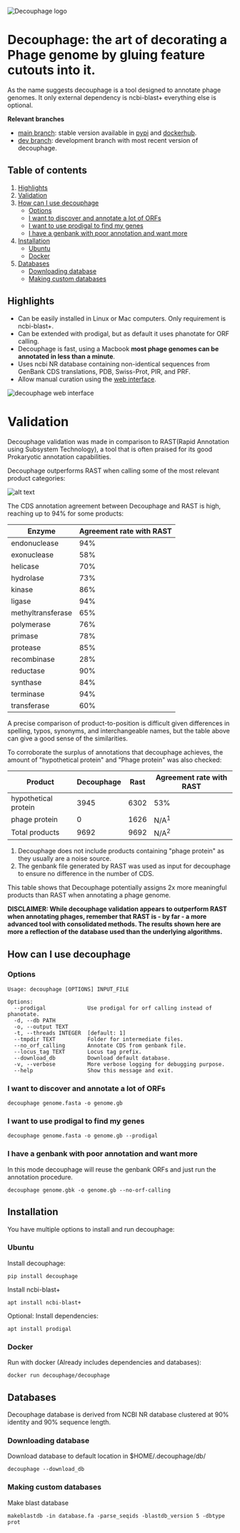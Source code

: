 ![Decouphage logo](https://raw.githubusercontent.com/voorloopnul/voorloopnul/357a7ead62584e352c61b008790fe38d4aff5664/logos/decouphage.png)


# Decouphage: the art of decorating a Phage genome by gluing feature cutouts into it.

As the name suggests decouphage is a tool designed to annotate phage genomes. It only external dependency is ncbi-blast+
everything else is optional. 

**Relevant branches**

 - [main branch](https://github.com/voorloopnul/decouphage/tree/main): stable version available in [pypi](https://pypi.org/project/decouphage/) and [dockerhub](https://hub.docker.com/r/voorloop/decouphage).
 - [dev branch](https://github.com/voorloopnul/decouphage/tree/dev): development branch with most recent version of decouphage.
 
## Table of contents

  1. [Highlights](#highlights)
  2. [Validation](#validation)
  3. [How can I use decouphage](#how-can-i-use-decouphage)
     - [Options](#options)
     - [I want to discover and annotate a lot of ORFs](#i-want-to-discover-and-annotate-a-lot-of-orfs)
     - [I want to use prodigal to find my genes](#i-want-to-use-prodigal-to-find-my-genes)
     - [I have a genbank with poor annotation and want more](#i-have-a-genbank-with-poor-annotation-and-want-more)
  4. [Installation](#installation)
     - [Ubuntu](#ubuntu)
     - [Docker](#docker)
  5. [Databases](#databases)
     - [Downloading database](#downloading-database)
     - [Making custom databases](#making-custom-databases)
    
## Highlights

 - Can be easily installed in Linux or Mac computers. Only requirement is ncbi-blast+.
 - Can be extended with prodigal, but as default it uses phanotate for ORF calling. 
 - Decouphage is fast, using a Macbook **most phage genomes can be annotated in less than a minute**.
 - Uses ncbi NR database containing non-identical sequences from GenBank CDS translations, PDB, Swiss-Prot, PIR, and PRF. 
 - Allow manual curation using the [web interface](https://labs.voorloop.com/decouphage/).

![decouphage web interface](assets/decouphage_web.gif)

# Validation

Decouphage validation was made in comparison to RAST(Rapid Annotation using Subsystem Technology), a tool that is often
praised for its good Prokaryotic annotation capabilities.

Decouphage outperforms RAST when calling some of the most relevant product categories:

![alt text](assets/decouphage_image_01.png?raw=true)

The CDS annotation agreement between Decouphage and RAST is high, reaching up to 94% for some products:

| Enzyme | Agreement rate with RAST |
| ------ | ------------------------- |
| endonuclease |  94% |
| exonuclease | 58% |
| helicase | 70% |
| hydrolase | 73% |
| kinase |  86% |
| ligase |  94% |
| methyltransferase | 65% |
| polymerase | 76% |
| primase | 78% |
| protease | 85% |
| recombinase | 28% |
| reductase | 90% |
| synthase | 84% |
| terminase | 94% |
| transferase | 60% |

A precise comparison of product-to-position is difficult given differences in spelling, typos, synonyms, and 
interchangeable names, but the table above can give a good sense of the similarities.

To corroborate the surplus of annotations that decouphage achieves, the amount of "hypothetical protein" and 
"Phage protein" was also checked:

| Product | Decouphage | Rast | Agreement rate with RAST |
| ------- | ---------- | ---- | ------------------------ |
| hypothetical protein | 3945 | 6302 | 53% |
| phage protein |    0 | 1626 | N/A<sup>1</sup> |
| Total products |    9692 | 9692 | N/A<sup>2</sup>  |

1. Decouphage does not include products containing "phage protein" as they usually are a noise source.
2. The genbank file generated by RAST was used as input for decouphage to ensure no difference in the number of CDS.

This table shows that Decouphage potentially assigns 2x more meaningful products than RAST when annotating a phage 
genome.

**DISCLAIMER: While decouphage validation appears to outperform RAST when annotating phages, remember that RAST is - 
by far - a more advanced tool with consolidated methods. The results shown here are more a reflection of the database 
used than the underlying algorithms.** 


## How can I use decouphage

### Options

    Usage: decouphage [OPTIONS] INPUT_FILE
    
    Options:
      --prodigal             Use prodigal for orf calling instead of phanotate.
      -d, --db PATH
      -o, --output TEXT
      -t, --threads INTEGER  [default: 1]
      --tmpdir TEXT          Folder for intermediate files.
      --no_orf_calling       Annotate CDS from genbank file.
      --locus_tag TEXT       Locus tag prefix.
      --download_db          Download default database.
      -v, --verbose          More verbose logging for debugging purpose.
      --help                 Show this message and exit.


### I want to discover and annotate a lot of ORFs
 
    decouphage genome.fasta -o genome.gb

### I want to use prodigal to find my genes

    decouphage genome.fasta -o genome.gb --prodigal

### I have a genbank with poor annotation and want more

In this mode decouphage will reuse the genbank ORFs and just run the annotation procedure.

    decouphage genome.gbk -o genome.gb --no-orf-calling

## Installation

You have multiple options to install and run decouphage:

### Ubuntu

Install decouphage:

    pip install decouphage

Install ncbi-blast+
    
    apt install ncbi-blast+

Optional: Install dependencies:

    apt install prodigal

### Docker

Run with docker (Already includes dependencies and databases):

    docker run decouphage/decouphage

## Databases

Decouphage database is derived from NCBI NR database clustered at 90% identity and 90% sequence length.

### Downloading database

Download database to default location in $HOME/.decouphage/db/

    decouphage --download_db

### Making custom databases

Make blast database

    makeblastdb -in database.fa -parse_seqids -blastdb_version 5 -dbtype prot
